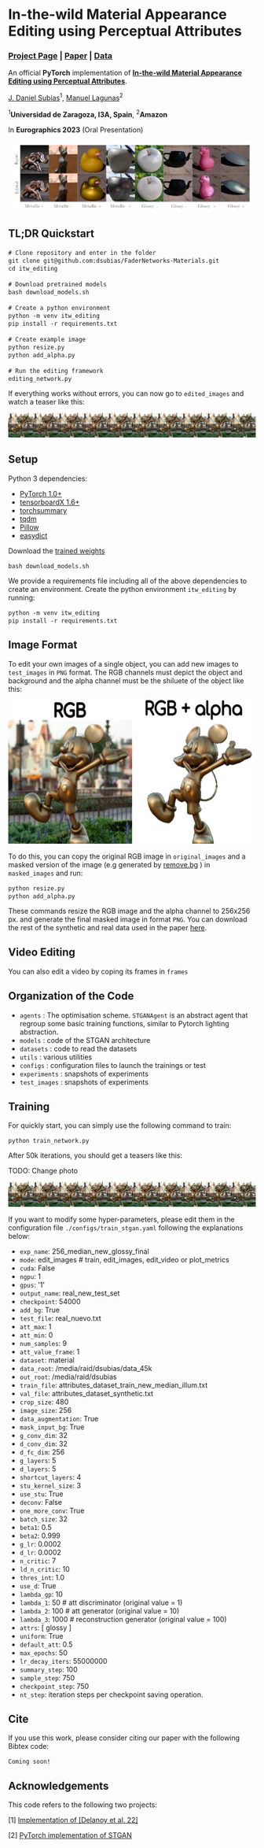 # In-the-wild Material Appearance Editing using Perceptual Attributes 

### [Project Page](https://dsubias.github.io/publication/in-the-wild_editing/) | [Paper](https://arxiv.org/pdf/2302.03619.pdf) | [Data](-)

An official **PyTorch**  implementation of [**In-the-wild Material Appearance Editing using Perceptual Attributes**](). 


[J. Daniel Subias](https://dsubias.github.io/#about)<sup>1</sup>,
[Manuel Lagunas](https://mlagunas.me/)<sup>2</sup>

<sup>1</sup>**Universidad de Zaragoza, I3A, Spain**, <sup>2</sup>**Amazon**

In **Eurographics 2023** (Oral Presentation)

<img src='imgs/teaser.jpg'/>

## TL;DR Quickstart
```
# Clone repository and enter in the folder
git clone git@github.com:dsubias/FaderNetworks-Materials.git
cd itw_editing

# Download pretrained models
bash download_models.sh

# Create a python environment
python -m venv itw_editing
pip install -r requirements.txt

# Create example image
python resize.py
python add_alpha.py

# Run the editing framework
editing_network.py
```

If everything works without errors,  you can now go to `edited_images` and watch a teaser like this:

<img src='imgs/mikey.png'/>


## Setup

Python 3 dependencies:

* [PyTorch 1.0+](https://pytorch.org)
* [tensorboardX 1.6+](https://github.com/lanpa/tensorboardX)
* [torchsummary](https://github.com/sksq96/pytorch-summary)
* [tqdm](https://github.com/tqdm/tqdm)
* [Pillow](https://github.com/python-pillow/Pillow)
* [easydict](https://github.com/makinacorpus/easydict)

Download the [trained weights](https://perso.liris.cnrs.fr/johanna.delanoy/data/2022_materials_generative_editing/models/normal_final.ckpt)

```
bash download_models.sh
```

We provide a requirements file including all of the above dependencies to create an environment. Create the python environment `itw_editing` by running:

```
python -m venv itw_editing
pip install -r requirements.txt
```

## Image Format

To edit your own images of a single object, you can add new images to `test_images` in `PNG` format. The RGB channels must depict the object and background and the alpha channel must be the shiluete of the object like this:

<img src='imgs/image_format.png'/>

To do this, you can copy the original RGB image in `original_images` and a masked version of the image (e.g generated by [remove.bg](https://www.remove.bg/) ) in `masked_images` and run:

```
python resize.py
python add_alpha.py
```

These commands resize the RGB image and the alpha channel to 256x256 px. and generate the final masked image in format `PNG`. You can download the rest of the synthetic and real data used in the paper [here](-).

## Video Editing

You can also edit a video by coping its frames in `frames`

## Organization of the Code

* `agents` : The optimisation scheme. `STGANAgent` is an abstract agent that regroup some basic training functions, similar to Pytorch lighting abstraction.
* `models` : code of the STGAN architecture
* `datasets` : code to read the datasets
* `utils` : various utilities
* `configs` : configuration files to launch the trainings or test
* `experiments` : snapshots of experiments
* `test_images` : snapshots of experiments

## Training

For quickly start, you can simply use the following command to train:

```
python train_network.py 
```

After 50k iterations, you should get a teasers like this:

TODO: Change photo

<img src='imgs/mikey.png'/>

If you want to modify some hyper-parameters, please edit them in the configuration file `./configs/train_stgan.yaml` following the explanations below:

  - `exp_name`: 256_median_new_glossy_final
  - `mode`: edit_images # train, edit_images, edit_video or plot_metrics
  - `cuda`: False
  - `ngpu`: 1
  - `gpus`: '1'
  - `output_name`: real_new_test_set
  - `checkpoint`: 54000 
  - `add_bg`: True
  - `test_file`: real_nuevo.txt
  - `att_max`: 1
  - `att_min`: 0
  - `num_samples`: 9
  - `att_value_frame`: 1
  - `dataset`: material
  - `data_root`: /media/raid/dsubias/data_45k
  - `out_root`: /media/raid/dsubias
  - `train_file`: attributes_dataset_train_new_median_illum.txt
  - `val_file`: attributes_dataset_synthetic.txt
  - `crop_size`: 480
  - `image_size`: 256
  - `data_augmentation`: True
  - `mask_input_bg`: True
  - `g_conv_dim`: 32
  - `d_conv_dim`: 32
  - `d_fc_dim`: 256
  - `g_layers`: 5
  - `d_layers`: 5
  - `shortcut_layers`: 4
  - `stu_kernel_size`: 3
  - `use_stu`: True
  - `deconv`: False
  - `one_more_conv`: True
  - `batch_size`: 32
  - `beta1`: 0.5
  - `beta2`: 0.999
  - `g_lr`: 0.0002
  - `d_lr`: 0.0002
  - `n_critic`: 7
  - `ld_n_critic`: 10
  - `thres_int`: 1.0
  - `use_d`: True
  - `lambda_gp`: 10
  - `lambda_1`: 50 # att discriminator (original value = 1)
  - `lambda_2`: 100 # att generator (original value = 10)
  - `lambda_3`: 1000 # reconstruction generator (original value = 100)
  - `attrs`: [ glossy ]
  - `uniform`: True
  - `default_att`: 0.5
  - `max_epochs`: 50
  - `lr_decay_iters`: 55000000
  - `summary_step`: 100
  - `sample_step`: 750
  - `checkpoint_step`: 750
  - `nt_step`: iteration steps per checkpoint saving operation.

## Cite

If you use this work, please consider citing our paper with the following Bibtex code:

```
Coming soon!
```

## Acknowledgements

This code refers to the following two projects:

[1] [Implementation of [Delanoy et al. 22]](https://github.com/jdelanoy/generative-material-net) 

[2] [PyTorch implementation of STGAN](https://github.com/bluestyle97/STGAN-pytorch)
